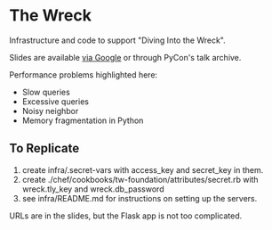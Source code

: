 # The Wreck

Infrastructure and code to support "Diving Into the Wreck".

Slides are available [via Google](https://docs.google.com/presentation/d/1YpgYwy8YPqFHsQ6Br6_DRIKlxC6mxGs-Sd9FfBaudLg/edit?usp=sharing)
or through PyCon's talk archive.

Performance problems highlighted here:

- Slow queries
- Excessive queries
- Noisy neighbor
- Memory fragmentation in Python


## To Replicate

1. create infra/.secret-vars with access_key and secret_key in them.
2. create ./chef/cookbooks/tw-foundation/attributes/secret.rb with wreck.tly_key and wreck.db_password
3. see infra/README.md for instructions on setting up the servers.

URLs are in the slides, but the Flask app is not too complicated.


